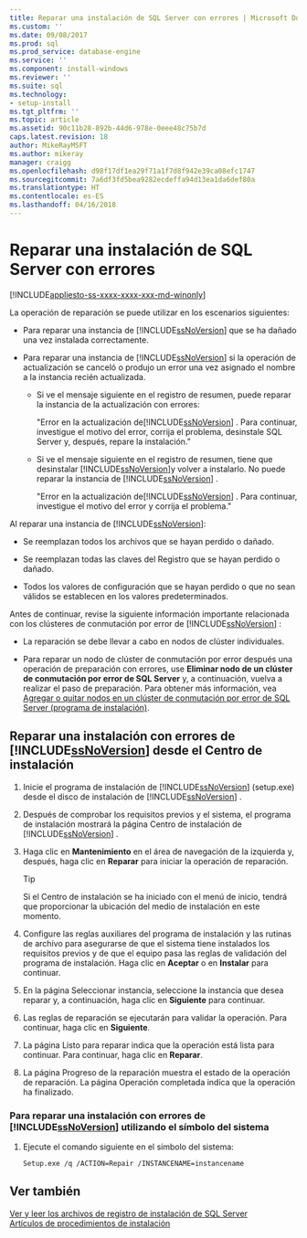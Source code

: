 ```yaml
---
title: Reparar una instalación de SQL Server con errores | Microsoft Docs
ms.custom: ''
ms.date: 09/08/2017
ms.prod: sql
ms.prod_service: database-engine
ms.service: ''
ms.component: install-windows
ms.reviewer: ''
ms.suite: sql
ms.technology:
- setup-install
ms.tgt_pltfrm: ''
ms.topic: article
ms.assetid: 90c11b28-892b-44d6-978e-0eee48c75b7d
caps.latest.revision: 18
author: MikeRayMSFT
ms.author: mikeray
manager: craigg
ms.openlocfilehash: d98f17df1ea29f71a1f7d8f942e39ca08efc1747
ms.sourcegitcommit: 7a6df3fd5bea9282ecdeffa94d13ea1da6def80a
ms.translationtype: HT
ms.contentlocale: es-ES
ms.lasthandoff: 04/16/2018
---
```

# <a name="repair-a-failed-sql-server-installation"></a>Reparar una instalación de SQL Server con errores

[!INCLUDE[appliesto-ss-xxxx-xxxx-xxx-md-winonly](../../includes/appliesto-ss-xxxx-xxxx-xxx-md-winonly.md)]

La operación de reparación se puede utilizar en los escenarios siguientes:  
  
- Para reparar una instancia de [!INCLUDE[ssNoVersion](../../includes/ssnoversion-md.md)] que se ha dañado una vez instalada correctamente. 
  
- Para reparar una instancia de [!INCLUDE[ssNoVersion](../../includes/ssnoversion-md.md)] si la operación de actualización se canceló o produjo un error una vez asignado el nombre a la instancia recién actualizada. 
  
    - Si ve el mensaje siguiente en el registro de resumen, puede reparar la instancia de la actualización con errores:  
  
         "Error en la actualización de[!INCLUDE[ssNoVersion](../../includes/ssnoversion-md.md)] . Para continuar, investigue el motivo del error, corrija el problema, desinstale SQL Server y, después, repare la instalación."  
  
    - Si ve el mensaje siguiente en el registro de resumen, tiene que desinstalar [!INCLUDE[ssNoVersion](../../includes/ssnoversion-md.md)]y volver a instalarlo. No puede reparar la instancia de [!INCLUDE[ssNoVersion](../../includes/ssnoversion-md.md)] . 
  
         "Error en la actualización de[!INCLUDE[ssNoVersion](../../includes/ssnoversion-md.md)] . Para continuar, investigue el motivo del error y corrija el problema."  
  
 Al reparar una instancia de [!INCLUDE[ssNoVersion](../../includes/ssnoversion-md.md)]:  
  
- Se reemplazan todos los archivos que se hayan perdido o dañado. 
  
- Se reemplazan todas las claves del Registro que se hayan perdido o dañado. 
  
- Todos los valores de configuración que se hayan perdido o que no sean válidos se establecen en los valores predeterminados. 
  
 Antes de continuar, revise la siguiente información importante relacionada con los clústeres de conmutación por error de [!INCLUDE[ssNoVersion](../../includes/ssnoversion-md.md)] :  
  
- La reparación se debe llevar a cabo en nodos de clúster individuales. 
  
- Para reparar un nodo de clúster de conmutación por error después una operación de preparación con errores, use **Eliminar nodo de un clúster de conmutación por error de SQL Server** y, a continuación, vuelva a realizar el paso de preparación. Para obtener más información, vea [Agregar o quitar nodos en un clúster de conmutación por error de SQL Server &#40;programa de instalación&#41;](../../sql-server/failover-clusters/install/add-or-remove-nodes-in-a-sql-server-failover-cluster-setup.md). 
  
## <a name="repair-a-failed-installation-of-includessnoversionincludesssnoversion-mdmd-from-the-installation-center"></a>Reparar una instalación con errores de [!INCLUDE[ssNoVersion](../../includes/ssnoversion-md.md)] desde el Centro de instalación 
  
1. Inicie el programa de instalación de [!INCLUDE[ssNoVersion](../../includes/ssnoversion-md.md)] (setup.exe) desde el disco de instalación de [!INCLUDE[ssNoVersion](../../includes/ssnoversion-md.md)] . 
  
2. Después de comprobar los requisitos previos y el sistema, el programa de instalación mostrará la página Centro de instalación de [!INCLUDE[ssNoVersion](../../includes/ssnoversion-md.md)] . 
  
3. Haga clic en **Mantenimiento** en el área de navegación de la izquierda y, después, haga clic en **Reparar** para iniciar la operación de reparación. 
  
   >[!TIP]  
   > Si el Centro de instalación se ha iniciado con el menú de inicio, tendrá que proporcionar la ubicación del medio de instalación en este momento. 
  
4. Configure las reglas auxiliares del programa de instalación y las rutinas de archivo para asegurarse de que el sistema tiene instalados los requisitos previos y de que el equipo pasa las reglas de validación del programa de instalación. Haga clic en **Aceptar** o en **Instalar** para continuar. 
  
5. En la página Seleccionar instancia, seleccione la instancia que desea reparar y, a continuación, haga clic en **Siguiente** para continuar. 
  
6. Las reglas de reparación se ejecutarán para validar la operación. Para continuar, haga clic en **Siguiente**. 
  
7. La página Listo para reparar indica que la operación está lista para continuar. Para continuar, haga clic en **Reparar**. 
  
8. La página Progreso de la reparación muestra el estado de la operación de reparación. La página Operación completada indica que la operación ha finalizado. 
  
### <a name="to-repair-a-failed-installation-of-includessnoversionincludesssnoversion-mdmd-using-command-prompt"></a>Para reparar una instalación con errores de [!INCLUDE[ssNoVersion](../../includes/ssnoversion-md.md)] utilizando el símbolo del sistema  
  
1. Ejecute el comando siguiente en el símbolo del sistema:  
  
    ```  
    Setup.exe /q /ACTION=Repair /INSTANCENAME=instancename  
    ```  
  
## <a name="see-also"></a>Ver también  
 [Ver y leer los archivos de registro de instalación de SQL Server](../../database-engine/install-windows/view-and-read-sql-server-setup-log-files.md)   
 [Artículos de procedimientos de instalación](http://msdn.microsoft.com/library/59de41e7-557f-462a-8914-53ec35496baa)  
  
  
